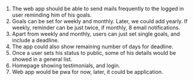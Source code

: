 1. The web app should be able to send mails frequently to the logged in user reminding him of his goals.
2. Goals can be set for weekly and monthly. Later, we could add yearly. If weekly, reminder can be just twice, if monthly, 8 email notifications.
3. Apart from weekly and monthly, users can just set single goals, and include a deadline. 
4. The app could also show remaining number of days for deadline.
5. Once a user sets his status to public, some of his details would be showed in a general list.
6. Homepage showing testimonials, and login.
7. Web app would be pwa for now, later, it could be application.
